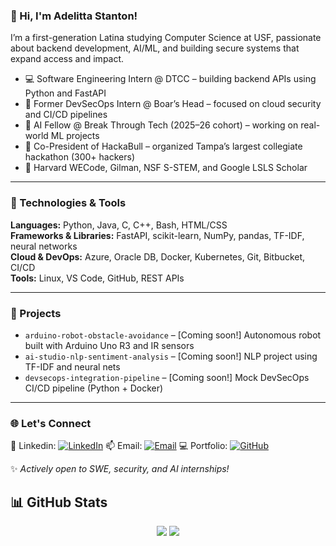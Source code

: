 ### 👋 Hi, I'm Adelitta Stanton!

I’m a first-generation Latina studying Computer Science at USF, passionate about backend development, AI/ML, and building secure systems that expand access and impact.

- 💻 Software Engineering Intern @ DTCC – building backend APIs using Python and FastAPI
- 🔐 Former DevSecOps Intern @ Boar’s Head – focused on cloud security and CI/CD pipelines
- 🧠 AI Fellow @ Break Through Tech (2025–26 cohort) – working on real-world ML projects
- 🚀 Co-President of HackaBull – organized Tampa’s largest collegiate hackathon (300+ hackers)
- 🌟 Harvard WECode, Gilman, NSF S-STEM, and Google LSLS Scholar

---

### 🔧 Technologies & Tools

**Languages:** Python, Java, C, C++, Bash, HTML/CSS  
**Frameworks & Libraries:** FastAPI, scikit-learn, NumPy, pandas, TF-IDF, neural networks  
**Cloud & DevOps:** Azure, Oracle DB, Docker, Kubernetes, Git, Bitbucket, CI/CD  
**Tools:** Linux, VS Code, GitHub, REST APIs 

---

### 🔗 Projects

- `arduino-robot-obstacle-avoidance` – [Coming soon!] Autonomous robot built with Arduino Uno R3 and IR sensors  
- `ai-studio-nlp-sentiment-analysis` – [Coming soon!] NLP project using TF-IDF and neural nets  
- `devsecops-integration-pipeline` – [Coming soon!] Mock DevSecOps CI/CD pipeline (Python + Docker)

---

### 🌐 Let's Connect
📎 Linkedin: [![LinkedIn](https://img.shields.io/badge/LinkedIn-blue?logo=linkedin&logoColor=white)](https://www.linkedin.com/in/adelitta) 
📫 Email: [![Email](https://img.shields.io/badge/Email-D14836?logo=gmail&logoColor=white)](mailto:adelittastanton@gmail.com) 
💻 Portfolio: [![GitHub](https://img.shields.io/badge/GitHub-181717?logo=github&logoColor=white)](https://github.com/TheAdelitta)

✨ *Actively open to SWE, security, and AI internships!*

## 📊 GitHub Stats

<p align="center">
  <img src="https://github-readme-stats.vercel.app/api?username=TheAdelitta&show_icons=true&theme=tokyonight" />
  
  <img src="https://github-readme-stats.vercel.app/api/top-langs/?username=TheAdelitta&layout=compact&theme=tokyonight" />
</p>


<!--
**TheAdelitta/TheAdelitta** is a ✨ _special_ ✨ repository because its `README.md` (this file) appears on your GitHub profile.

Here are some ideas to get you started:

- 🔭 I’m currently working on ...
- 🌱 I’m currently learning ...
- 👯 I’m looking to collaborate on ...
- 🤔 I’m looking for help with ...
- 💬 Ask me about ...
- 📫 How to reach me: ...
- 😄 Pronouns: ...
- ⚡ Fun fact: ...
-->
